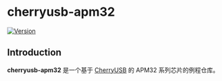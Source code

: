 # cherryusb-apm32

[![Version](https://img.shields.io/github/v/release/LuckkMaker/cherryusb-apm32)](https://github.com/LuckkMaker/cherryusb-apm32/releases/latest)


## Introduction

**cherryusb-apm32** 是一个基于 [CherryUSB](https://github.com/cherry-embedded/CherryUSB) 的 APM32 系列芯片的例程仓库。
